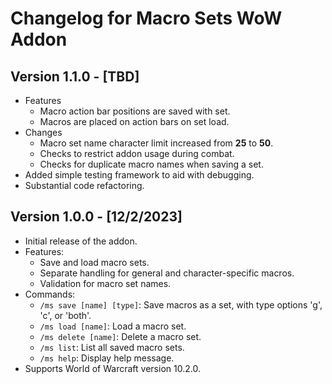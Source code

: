 # Changelog for Macro Sets WoW Addon

## Version 1.1.0 - [TBD]

- Features
  - Macro action bar positions are saved with set.
  - Macros are placed on action bars on set load.
- Changes
  - Macro set name character limit increased from **25** to **50**.
  - Checks to restrict addon usage during combat.
  - Checks for duplicate macro names when saving a set.
- Added simple testing framework to aid with debugging.
- Substantial code refactoring.

## Version 1.0.0 - [12/2/2023]

- Initial release of the addon.
- Features:
  - Save and load macro sets.
  - Separate handling for general and character-specific macros.
  - Validation for macro set names.
- Commands:
  - `/ms save [name] [type]`: Save macros as a set, with type options 'g', 'c', or 'both'.
  - `/ms load [name]`: Load a macro set.
  - `/ms delete [name]`: Delete a macro set.
  - `/ms list`: List all saved macro sets.
  - `/ms help`: Display help message.
- Supports World of Warcraft version 10.2.0.
